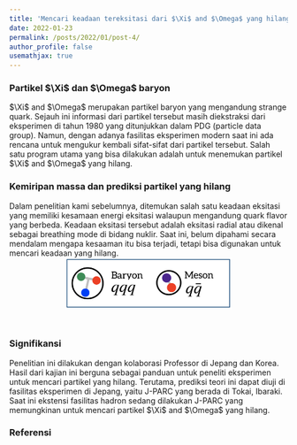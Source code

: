 ```yaml
---
title: 'Mencari keadaan tereksitasi dari $\Xi$ and $\Omega$ yang hilang'
date: 2022-01-23
permalink: /posts/2022/01/post-4/
author_profile: false
usemathjax: true
---
```


<h3> Partikel $\Xi$ dan $\Omega$ baryon</h3>
$\Xi$ and $\Omega$ merupakan partikel baryon yang mengandung strange quark. 
Sejauh ini informasi dari partikel tersebut masih diekstraksi dari eksperimen di tahun 1980 yang ditunjukkan dalam PDG (particle data group). 
Namun, dengan adanya fasilitas eksperimen modern saat ini ada rencana untuk mengukur kembali sifat-sifat dari partikel tersebut.
Salah satu program utama yang bisa dilakukan adalah untuk menemukan partikel $\Xi$ and $\Omega$ yang hilang. 

<h3> Kemiripan massa dan prediksi partikel yang hilang </h3>
Dalam penelitian kami sebelumnya, ditemukan salah satu keadaan eksitasi yang memiliki kesamaan energi eksitasi walaupun mengandung quark flavor yang berbeda.
Keadaan eksitasi tersebut adalah eksitasi radial atau dikenal sebagai breathing mode di bidang nuklir.
Saat ini, belum dipahami secara mendalam mengapa kesaaman itu bisa terjadi, tetapi bisa digunakan untuk mencari keadaan yang hilang.

<center><img src='/images/hadron.png' style="width:60%; margin-bottom: 25px;"></center> 

<h3> Signifikansi</h3>
Penelitian ini dilakukan dengan kolaborasi Professor di Jepang dan Korea. 
Hasil dari kajian ini berguna sebagai panduan untuk peneliti eksperimen untuk mencari partikel yang hilang.
Terutama, prediksi teori ini dapat diuji di fasilitas eksperimen di Jepang, yaitu J-PARC yang berada di Tokai, Ibaraki.
Saat ini ekstensi fasilitas hadron sedang dilakukan J-PARC yang memungkinan untuk mencari partikel $\Xi$ and $\Omega$ yang hilang.


<h3> Referensi </h3>

